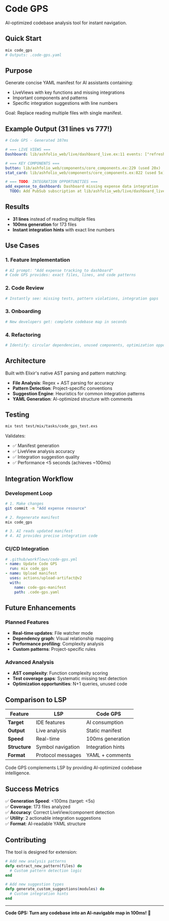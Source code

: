 # Code GPS

AI-optimized codebase analysis tool for instant navigation.

## Quick Start

```bash
mix code_gps
# Outputs: .code-gps.yaml
```

## Purpose

Generate concise YAML manifest for AI assistants containing:
- LiveViews with key functions and missing integrations
- Important components and patterns  
- Specific integration suggestions with line numbers

Goal: Replace reading multiple files with single manifest.

## Example Output (31 lines vs 777!)

```yaml
# Code GPS - Generated 107ms

# === LIVE VIEWS ===
Dashboard: lib/ashfolio_web/live/dashboard_live.ex:11 events: ["refresh_prices", "sort"] MISSING: ["expenses"]

# === KEY COMPONENTS ===
button: lib/ashfolio_web/components/core_components.ex:229 (used 20x)
stat_card: lib/ashfolio_web/components/core_components.ex:822 (used 5x)

# === TODO: INTEGRATION OPPORTUNITIES ===
add_expense_to_dashboard: Dashboard missing expense data integration
  TODO: Add PubSub subscription at lib/ashfolio_web/live/dashboard_live.ex:13
```

## Results

- **31 lines** instead of reading multiple files
- **100ms generation** for 173 files  
- **Instant integration hints** with exact line numbers

## Use Cases

### 1. **Feature Implementation**
```bash
# AI prompt: "Add expense tracking to dashboard"
# Code GPS provides: exact files, lines, and code patterns
```

### 2. **Code Review**
```bash  
# Instantly see: missing tests, pattern violations, integration gaps
```

### 3. **Onboarding**
```bash
# New developers get: complete codebase map in seconds
```

### 4. **Refactoring**
```bash
# Identify: circular dependencies, unused components, optimization opportunities
```

## Architecture

Built with Elixir's native AST parsing and pattern matching:

- **File Analysis**: Regex + AST parsing for accuracy
- **Pattern Detection**: Project-specific conventions
- **Suggestion Engine**: Heuristics for common integration patterns
- **YAML Generation**: AI-optimized structure with comments

## Testing

```bash
mix test test/mix/tasks/code_gps_test.exs
```

Validates:
- ✅ Manifest generation
- ✅ LiveView analysis accuracy  
- ✅ Integration suggestion quality
- ✅ Performance <5 seconds (achieves ~100ms)

## Integration Workflow

### Development Loop
```bash
# 1. Make changes
git commit -m "Add expense resource"

# 2. Regenerate manifest  
mix code_gps

# 3. AI reads updated manifest
# 4. AI provides precise integration code
```

### CI/CD Integration
```yaml
# .github/workflows/code-gps.yml
- name: Update Code GPS
  run: mix code_gps
- name: Upload manifest
  uses: actions/upload-artifact@v2
  with:
    name: code-gps-manifest
    path: .code-gps.yaml
```

## Future Enhancements

### Planned Features
- **Real-time updates**: File watcher mode
- **Dependency graph**: Visual relationship mapping  
- **Performance profiling**: Complexity analysis
- **Custom patterns**: Project-specific rules

### Advanced Analysis
- **AST complexity**: Function complexity scoring
- **Test coverage gaps**: Systematic missing test detection
- **Optimization opportunities**: N+1 queries, unused code

## Comparison to LSP

| Feature | LSP | Code GPS |
|---------|-----|----------|
| **Target** | IDE features | AI consumption |
| **Output** | Live analysis | Static manifest |  
| **Speed** | Real-time | 100ms generation |
| **Structure** | Symbol navigation | Integration hints |
| **Format** | Protocol messages | YAML + comments |

Code GPS complements LSP by providing AI-optimized codebase intelligence.

## Success Metrics

✅ **Generation Speed**: <100ms (target: <5s)  
✅ **Coverage**: 173 files analyzed  
✅ **Accuracy**: Correct LiveView/component detection  
✅ **Utility**: 2 actionable integration suggestions  
✅ **Format**: AI-readable YAML structure  

## Contributing

The tool is designed for extension:

```elixir
# Add new analysis patterns
defp extract_new_pattern(files) do
  # Custom pattern detection logic
end

# Add new suggestion types  
defp generate_custom_suggestions(modules) do
  # Custom integration hints
end
```

---

**Code GPS: Turn any codebase into an AI-navigable map in 100ms!** 🚀